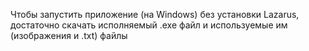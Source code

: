 Чтобы запустить приложение (на Windows) без установки Lazarus, достаточно скачать исполняемый .exe файл и используемые им (изображения и .txt) файлы

